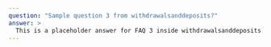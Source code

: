 ```yaml
---
question: "Sample question 3 from withdrawalsanddeposits?"
answer: >
  This is a placeholder answer for FAQ 3 inside withdrawalsanddeposits. It uses proper YAML block formatting to avoid any parsing issues.
---
```


